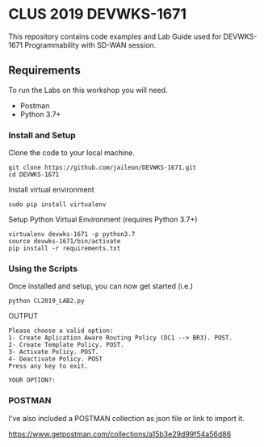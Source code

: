 # CLUS 2019 DEVWKS-1671

This repository contains code examples and Lab Guide used for DEVWKS-1671 Programmability with SD-WAN session.

## Requirements

To run the Labs on this workshop you will need.

* Postman
* Python 3.7+


### Install and Setup

Clone the code to your local machine.

```
git clone https://github.com/jaileon/DEVWKS-1671.git
cd DEVWKS-1671
```
Install virtual environment 

```
sudo pip install virtualenv
```

Setup Python Virtual Environment (requires Python 3.7+)

```
virtualenv devwks-1671 -p python3.7
source devwks-1671/bin/activate
pip install -r requirements.txt
```


### Using the Scripts

Once installed and setup, you can now get started (i.e.)


`python CL2019_LAB2.py`

OUTPUT

```
Please choose a valid option:
1- Create Aplication Aware Routing Policy (DC1 --> BR3). POST.
2- Create Template Policy. POST.
3- Activate Policy. POST.
4- Deactivate Policy. POST
Press any key to exit.

YOUR OPTION?:
```
### POSTMAN

I've also included a POSTMAN collection as json file or link to import it.

<https://www.getpostman.com/collections/a15b3e29d99f54a56d86>
